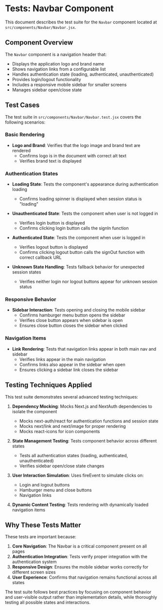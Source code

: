 # Tests: Navbar Component

This document describes the test suite for the `Navbar` component located at `src/components/Navbar/Navbar.jsx`.

## Component Overview

The `Navbar` component is a navigation header that:

- Displays the application logo and brand name
- Shows navigation links from a configurable list
- Handles authentication state (loading, authenticated, unauthenticated)
- Provides login/logout functionality
- Includes a responsive mobile sidebar for smaller screens
- Manages sidebar open/close state

## Test Cases

The test suite in `src/components/Navbar/Navbar.test.jsx` covers the following scenarios:

### Basic Rendering

- **Logo and Brand**: Verifies that the logo image and brand text are rendered
  - Confirms logo is in the document with correct alt text
  - Verifies brand text is displayed

### Authentication States

- **Loading State**: Tests the component's appearance during authentication loading

  - Confirms loading spinner is displayed when session status is "loading"

- **Unauthenticated State**: Tests the component when user is not logged in

  - Verifies login button is displayed
  - Confirms clicking login button calls the signIn function

- **Authenticated State**: Tests the component when user is logged in

  - Verifies logout button is displayed
  - Confirms clicking logout button calls the signOut function with correct callback URL

- **Unknown State Handling**: Tests fallback behavior for unexpected session states
  - Verifies neither login nor logout buttons appear for unknown session status

### Responsive Behavior

- **Sidebar Interaction**: Tests opening and closing the mobile sidebar
  - Confirms hamburger menu button opens the sidebar
  - Verifies close button appears when sidebar is open
  - Ensures close button closes the sidebar when clicked

### Navigation Items

- **Link Rendering**: Tests that navigation links appear in both main nav and sidebar
  - Verifies links appear in the main navigation
  - Confirms links also appear in the sidebar when open
  - Ensures clicking a sidebar link closes the sidebar

## Testing Techniques Applied

This test suite demonstrates several advanced testing techniques:

1. **Dependency Mocking**: Mocks Next.js and NextAuth dependencies to isolate the component

   - Mocks next-auth/react for authentication functions and session state
   - Mocks next/link and next/image for proper rendering
   - Mocks react-icons for icon components

2. **State Management Testing**: Tests component behavior across different states

   - Tests all authentication states (loading, authenticated, unauthenticated)
   - Verifies sidebar open/close state changes

3. **User Interaction Simulation**: Uses fireEvent to simulate clicks on:

   - Login and logout buttons
   - Hamburger menu and close buttons
   - Navigation links

4. **Dynamic Content Testing**: Tests rendering with dynamically loaded navigation items

## Why These Tests Matter

These tests are important because:

1. **Core Navigation**: The Navbar is a critical component present on all pages
2. **Authentication Integration**: Tests verify proper integration with the authentication system
3. **Responsive Design**: Ensures the mobile sidebar works correctly for different screen sizes
4. **User Experience**: Confirms that navigation remains functional across all states

The test suite follows best practices by focusing on component behavior and user-visible output rather than implementation details, while thoroughly testing all possible states and interactions.
